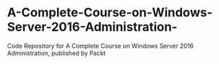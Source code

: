 # A-Complete-Course-on-Windows-Server-2016-Administration-
Code Repository for A Complete Course on Windows Server 2016 Administration, published by Packt
